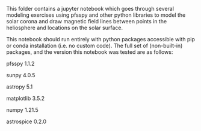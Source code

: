 This folder contains a jupyter notebook which goes through several modeling exercises using pfsspy and other python libraries to model the solar corona and draw magnetic field lines between points in the heliosphere and locations on the solar surface.

This notebook should run entirely with python packages accessible with pip or conda installation (i.e. no custom code). The full set of (non-built-in) packages, and the version this notebook was tested are as follows:

pfsspy 1.1.2

sunpy 4.0.5

astropy 5.1

matplotlib 3.5.2

numpy 1.21.5

astrospice 0.2.0
